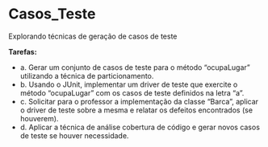 # Casos_Teste
Explorando técnicas de geração de casos de teste

**Tarefas:**
+ a. Gerar um conjunto de casos de teste para o método “ocupaLugar” utilizando a
técnica de particionamento. <br>
+ b. Usando o JUnit, implementar um driver de teste que exercite o método
“ocupaLugar” com os casos de teste definidos na letra “a”. <br>
+ c. Solicitar para o professor a implementação da classe “Barca”, aplicar o driver de
teste sobre a mesma e relatar os defeitos encontrados (se houverem). <br>
+ d. Aplicar a técnica de análise cobertura de código e gerar novos casos de teste se houver necessidade.

